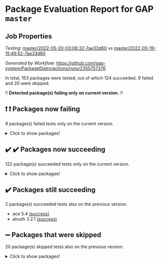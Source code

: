 # Package Evaluation Report for GAP `master`

## Job Properties

*Testing:* [master/2022-05-20-03:06:32-7ae33d60](https://github.com/gap-system/PackageDistro/blob/data/reports/master/2022-05-20-03:06:32-7ae33d60) vs [master/2022-05-19-15:49:52-7ae33d60](https://github.com/gap-system/PackageDistro/blob/data/reports/master/2022-05-19-15:49:52-7ae33d60)

*Generated by Workflow:* https://github.com/gap-system/PackageDistro/actions/runs/2355757376

In total, 153 packages were tested, out of which 124 succeeded, 9 failed and 20 were skipped.

:bangbang: **Detected package(s) failing only on current version.** :bangbang:

## :exclamation: :exclamation: Packages now failing

9 package(s) failed tests only on the current version.
<details><summary>Click to show packages!</summary>

- fining 1.4.1 [(failure)](https://github.com/gap-system/PackageDistro/runs/6518166159?check_suite_focus=true) vs fining 1.4.1 [(skipped)](https://github.com/gap-system/PackageDistro/runs/6510158691?check_suite_focus=true)
- francy 1.2.4 [(failure)](https://github.com/gap-system/PackageDistro/runs/6518166377?check_suite_focus=true) vs francy 1.2.4 [(skipped)](https://github.com/gap-system/PackageDistro/runs/6510159365?check_suite_focus=true)
- hap 1.39 [(failure)](https://github.com/gap-system/PackageDistro/runs/6518166866?check_suite_focus=true) vs hap 1.39 [(skipped)](https://github.com/gap-system/PackageDistro/runs/6510165239?check_suite_focus=true)
- normalizinterface 1.3.2 [(failure)](https://github.com/gap-system/PackageDistro/runs/6518168322?check_suite_focus=true) vs normalizinterface 1.3.2 [(skipped)](https://github.com/gap-system/PackageDistro/runs/6510189547?check_suite_focus=true)
- packagemanager 1.2 [(failure)](https://github.com/gap-system/PackageDistro/runs/6518168535?check_suite_focus=true) vs packagemanager 1.2 [(skipped)](https://github.com/gap-system/PackageDistro/runs/6510190389?check_suite_focus=true)
- rcwa 4.6.4 [(failure)](https://github.com/gap-system/PackageDistro/runs/6518168946?check_suite_focus=true) vs rcwa 4.6.4 [(skipped)](https://github.com/gap-system/PackageDistro/runs/6510201214?check_suite_focus=true)
- recog 1.3.2 [(failure)](https://github.com/gap-system/PackageDistro/runs/6518169025?check_suite_focus=true) vs recog 1.3.2 [(skipped)](https://github.com/gap-system/PackageDistro/runs/6510202560?check_suite_focus=true)
- semigroups 4.0.0 [(failure)](https://github.com/gap-system/PackageDistro/runs/6518169207?check_suite_focus=true) vs semigroups 4.0.0 [(skipped)](https://github.com/gap-system/PackageDistro/runs/6510205694?check_suite_focus=true)
- ugaly 4.0.2 [(failure)](https://github.com/gap-system/PackageDistro/runs/6518170215?check_suite_focus=true) vs ugaly 4.0.2 [(skipped)](https://github.com/gap-system/PackageDistro/runs/6510217691?check_suite_focus=true)
</details>

## :heavy_check_mark: :heavy_check_mark: Packages now succeeding

122 package(s) succeeded tests only on the current version.
<details><summary>Click to show packages!</summary>

- aclib 1.3.2 [(success)](https://github.com/gap-system/PackageDistro/runs/6518164323?check_suite_focus=true) vs aclib 1.3.2 [(skipped)](https://github.com/gap-system/PackageDistro/runs/6510125645?check_suite_focus=true)
- agt 0.2 [(success)](https://github.com/gap-system/PackageDistro/runs/6518164376?check_suite_focus=true) vs agt 0.2 [(skipped)](https://github.com/gap-system/PackageDistro/runs/6510125771?check_suite_focus=true)
- anupq 3.2.6 [(success)](https://github.com/gap-system/PackageDistro/runs/6518164468?check_suite_focus=true) vs anupq 3.2.6 [(skipped)](https://github.com/gap-system/PackageDistro/runs/6510126048?check_suite_focus=true)
- atlasrep 2.1.2 [(success)](https://github.com/gap-system/PackageDistro/runs/6518164508?check_suite_focus=true) vs atlasrep 2.1.2 [(skipped)](https://github.com/gap-system/PackageDistro/runs/6510126226?check_suite_focus=true)
- autodoc 2022.03.10 [(success)](https://github.com/gap-system/PackageDistro/runs/6518164552?check_suite_focus=true) vs autodoc 2022.03.10 [(skipped)](https://github.com/gap-system/PackageDistro/runs/6510126355?check_suite_focus=true)
- automata 1.15 [(success)](https://github.com/gap-system/PackageDistro/runs/6518164587?check_suite_focus=true) vs automata 1.15 [(skipped)](https://github.com/gap-system/PackageDistro/runs/6510126484?check_suite_focus=true)
- automgrp 1.3.2 [(success)](https://github.com/gap-system/PackageDistro/runs/6518164630?check_suite_focus=true) vs automgrp 1.3.2 [(skipped)](https://github.com/gap-system/PackageDistro/runs/6510126616?check_suite_focus=true)
- autpgrp 1.10.2 [(success)](https://github.com/gap-system/PackageDistro/runs/6518164665?check_suite_focus=true) vs autpgrp 1.10.2 [(skipped)](https://github.com/gap-system/PackageDistro/runs/6510128686?check_suite_focus=true)
- cap 2022.05-07 [(success)](https://github.com/gap-system/PackageDistro/runs/6518164706?check_suite_focus=true) vs cap 2022.05-07 [(skipped)](https://github.com/gap-system/PackageDistro/runs/6510133042?check_suite_focus=true)
- caratinterface 2.3.3 [(success)](https://github.com/gap-system/PackageDistro/runs/6518164748?check_suite_focus=true) vs caratinterface 2.3.3 [(skipped)](https://github.com/gap-system/PackageDistro/runs/6510140205?check_suite_focus=true)
- cddinterface 2020.06.24 [(success)](https://github.com/gap-system/PackageDistro/runs/6518164782?check_suite_focus=true) vs cddinterface 2020.06.24 [(skipped)](https://github.com/gap-system/PackageDistro/runs/6510142730?check_suite_focus=true)
- circle 1.6.5 [(success)](https://github.com/gap-system/PackageDistro/runs/6518164835?check_suite_focus=true) vs circle 1.6.5 [(skipped)](https://github.com/gap-system/PackageDistro/runs/6510143632?check_suite_focus=true)
- classicpres 1.22 [(success)](https://github.com/gap-system/PackageDistro/runs/6518164880?check_suite_focus=true) vs classicpres 1.22 [(skipped)](https://github.com/gap-system/PackageDistro/runs/6510144340?check_suite_focus=true)
- cohomolo 1.6.10 [(success)](https://github.com/gap-system/PackageDistro/runs/6518164939?check_suite_focus=true) vs cohomolo 1.6.10 [(skipped)](https://github.com/gap-system/PackageDistro/runs/6510144549?check_suite_focus=true)
- congruence 1.2.4 [(success)](https://github.com/gap-system/PackageDistro/runs/6518164999?check_suite_focus=true) vs congruence 1.2.4 [(skipped)](https://github.com/gap-system/PackageDistro/runs/6510144747?check_suite_focus=true)
- corelg 1.56 [(success)](https://github.com/gap-system/PackageDistro/runs/6518165088?check_suite_focus=true) vs corelg 1.56 [(skipped)](https://github.com/gap-system/PackageDistro/runs/6510145554?check_suite_focus=true)
- crime 1.6 [(success)](https://github.com/gap-system/PackageDistro/runs/6518165160?check_suite_focus=true) vs crime 1.6 [(skipped)](https://github.com/gap-system/PackageDistro/runs/6510145711?check_suite_focus=true)
- crisp 1.4.5 [(success)](https://github.com/gap-system/PackageDistro/runs/6518165232?check_suite_focus=true) vs crisp 1.4.5 [(skipped)](https://github.com/gap-system/PackageDistro/runs/6510145833?check_suite_focus=true)
- crypting 0.10 [(success)](https://github.com/gap-system/PackageDistro/runs/6518165283?check_suite_focus=true) vs crypting 0.10 [(skipped)](https://github.com/gap-system/PackageDistro/runs/6510148785?check_suite_focus=true)
- cryst 4.1.24 [(success)](https://github.com/gap-system/PackageDistro/runs/6518165352?check_suite_focus=true) vs cryst 4.1.24 [(skipped)](https://github.com/gap-system/PackageDistro/runs/6510148898?check_suite_focus=true)
- crystcat 1.1.9 [(success)](https://github.com/gap-system/PackageDistro/runs/6518165425?check_suite_focus=true) vs crystcat 1.1.9 [(skipped)](https://github.com/gap-system/PackageDistro/runs/6510149016?check_suite_focus=true)
- ctbllib 1.3.4 [(success)](https://github.com/gap-system/PackageDistro/runs/6518165479?check_suite_focus=true) vs ctbllib 1.3.4 [(skipped)](https://github.com/gap-system/PackageDistro/runs/6510149185?check_suite_focus=true)
- cubefree 1.19 [(success)](https://github.com/gap-system/PackageDistro/runs/6518165538?check_suite_focus=true) vs cubefree 1.19 [(skipped)](https://github.com/gap-system/PackageDistro/runs/6510150110?check_suite_focus=true)
- curlinterface 2.2.2 [(success)](https://github.com/gap-system/PackageDistro/runs/6518165584?check_suite_focus=true) vs curlinterface 2.2.2 [(skipped)](https://github.com/gap-system/PackageDistro/runs/6510150695?check_suite_focus=true)
- cvec 2.7.5 [(success)](https://github.com/gap-system/PackageDistro/runs/6518165636?check_suite_focus=true) vs cvec 2.7.5 [(skipped)](https://github.com/gap-system/PackageDistro/runs/6510154118?check_suite_focus=true)
- datastructures 0.2.7 [(success)](https://github.com/gap-system/PackageDistro/runs/6518165671?check_suite_focus=true) vs datastructures 0.2.7 [(skipped)](https://github.com/gap-system/PackageDistro/runs/6510156284?check_suite_focus=true)
- deepthought 1.0.5 [(success)](https://github.com/gap-system/PackageDistro/runs/6518165699?check_suite_focus=true) vs deepthought 1.0.5 [(skipped)](https://github.com/gap-system/PackageDistro/runs/6510156414?check_suite_focus=true)
- design 1.7 [(success)](https://github.com/gap-system/PackageDistro/runs/6518165743?check_suite_focus=true) vs design 1.7 [(skipped)](https://github.com/gap-system/PackageDistro/runs/6510156606?check_suite_focus=true)
- difsets 2.3.1 [(success)](https://github.com/gap-system/PackageDistro/runs/6518165788?check_suite_focus=true) vs difsets 2.3.1 [(skipped)](https://github.com/gap-system/PackageDistro/runs/6510156841?check_suite_focus=true)
- digraphs 1.5.2 [(success)](https://github.com/gap-system/PackageDistro/runs/6518165835?check_suite_focus=true) vs digraphs 1.5.2 [(skipped)](https://github.com/gap-system/PackageDistro/runs/6510156982?check_suite_focus=true)
- edim 1.3.5 [(success)](https://github.com/gap-system/PackageDistro/runs/6518165878?check_suite_focus=true) vs edim 1.3.5 [(skipped)](https://github.com/gap-system/PackageDistro/runs/6510158074?check_suite_focus=true)
- example 4.3.1 [(success)](https://github.com/gap-system/PackageDistro/runs/6518165930?check_suite_focus=true) vs example 4.3.1 [(skipped)](https://github.com/gap-system/PackageDistro/runs/6510158184?check_suite_focus=true)
- factint 1.6.3 [(success)](https://github.com/gap-system/PackageDistro/runs/6518165986?check_suite_focus=true) vs factint 1.6.3 [(skipped)](https://github.com/gap-system/PackageDistro/runs/6510158301?check_suite_focus=true)
- ferret 1.0.7 [(success)](https://github.com/gap-system/PackageDistro/runs/6518166047?check_suite_focus=true) vs ferret 1.0.7 [(skipped)](https://github.com/gap-system/PackageDistro/runs/6510158428?check_suite_focus=true)
- fga 1.4.0 [(success)](https://github.com/gap-system/PackageDistro/runs/6518166096?check_suite_focus=true) vs fga 1.4.0 [(skipped)](https://github.com/gap-system/PackageDistro/runs/6510158561?check_suite_focus=true)
- float 1.0.3 [(success)](https://github.com/gap-system/PackageDistro/runs/6518166203?check_suite_focus=true) vs float 1.0.3 [(skipped)](https://github.com/gap-system/PackageDistro/runs/6510158827?check_suite_focus=true)
- format 1.4.3 [(success)](https://github.com/gap-system/PackageDistro/runs/6518166237?check_suite_focus=true) vs format 1.4.3 [(skipped)](https://github.com/gap-system/PackageDistro/runs/6510158940?check_suite_focus=true)
- forms 1.2.7 [(success)](https://github.com/gap-system/PackageDistro/runs/6518166268?check_suite_focus=true) vs forms 1.2.7 [(skipped)](https://github.com/gap-system/PackageDistro/runs/6510159094?check_suite_focus=true)
- fplsa 1.2.5 [(success)](https://github.com/gap-system/PackageDistro/runs/6518166299?check_suite_focus=true) vs fplsa 1.2.5 [(skipped)](https://github.com/gap-system/PackageDistro/runs/6510159188?check_suite_focus=true)
- fr 2.4.8 [(success)](https://github.com/gap-system/PackageDistro/runs/6518166333?check_suite_focus=true) vs fr 2.4.8 [(skipped)](https://github.com/gap-system/PackageDistro/runs/6510159280?check_suite_focus=true)
- fwtree 1.3 [(success)](https://github.com/gap-system/PackageDistro/runs/6518166415?check_suite_focus=true) vs fwtree 1.3 [(skipped)](https://github.com/gap-system/PackageDistro/runs/6510159473?check_suite_focus=true)
- gbnp 1.0.5 [(success)](https://github.com/gap-system/PackageDistro/runs/6518166462?check_suite_focus=true) vs gbnp 1.0.5 [(skipped)](https://github.com/gap-system/PackageDistro/runs/6510159559?check_suite_focus=true)
- generalizedmorphismsforcap 2022.05-01 [(success)](https://github.com/gap-system/PackageDistro/runs/6518166499?check_suite_focus=true) vs generalizedmorphismsforcap 2022.05-01 [(skipped)](https://github.com/gap-system/PackageDistro/runs/6510159652?check_suite_focus=true)
- genss 1.6.6 [(success)](https://github.com/gap-system/PackageDistro/runs/6518166540?check_suite_focus=true) vs genss 1.6.6 [(skipped)](https://github.com/gap-system/PackageDistro/runs/6510159777?check_suite_focus=true)
- gradedringforhomalg 2022.03-01 [(success)](https://github.com/gap-system/PackageDistro/runs/6518166580?check_suite_focus=true) vs gradedringforhomalg 2022.03-01 [(skipped)](https://github.com/gap-system/PackageDistro/runs/6510159857?check_suite_focus=true)
- grape 4.8.5 [(success)](https://github.com/gap-system/PackageDistro/runs/6518166623?check_suite_focus=true) vs grape 4.8.5 [(skipped)](https://github.com/gap-system/PackageDistro/runs/6510159963?check_suite_focus=true)
- groupoids 1.69 [(success)](https://github.com/gap-system/PackageDistro/runs/6518166667?check_suite_focus=true) vs groupoids 1.69 [(skipped)](https://github.com/gap-system/PackageDistro/runs/6510160027?check_suite_focus=true)
- grpconst 2.6.2 [(success)](https://github.com/gap-system/PackageDistro/runs/6518166705?check_suite_focus=true) vs grpconst 2.6.2 [(skipped)](https://github.com/gap-system/PackageDistro/runs/6510160920?check_suite_focus=true)
- guarana 0.96.3 [(success)](https://github.com/gap-system/PackageDistro/runs/6518166749?check_suite_focus=true) vs guarana 0.96.3 [(skipped)](https://github.com/gap-system/PackageDistro/runs/6510162856?check_suite_focus=true)
- guava 3.16 [(success)](https://github.com/gap-system/PackageDistro/runs/6518166803?check_suite_focus=true) vs guava 3.16 [(skipped)](https://github.com/gap-system/PackageDistro/runs/6510163036?check_suite_focus=true)
- hapcryst 0.1.14 [(success)](https://github.com/gap-system/PackageDistro/runs/6518166920?check_suite_focus=true) vs hapcryst 0.1.14 [(skipped)](https://github.com/gap-system/PackageDistro/runs/6510165414?check_suite_focus=true)
- hecke 1.5.3 [(success)](https://github.com/gap-system/PackageDistro/runs/6518166985?check_suite_focus=true) vs hecke 1.5.3 [(skipped)](https://github.com/gap-system/PackageDistro/runs/6510166999?check_suite_focus=true)
- help 3.5 [(success)](https://github.com/gap-system/PackageDistro/runs/6518167027?check_suite_focus=true) vs help 3.5 [(skipped)](https://github.com/gap-system/PackageDistro/runs/6510167135?check_suite_focus=true)
- idrel 2.43 [(success)](https://github.com/gap-system/PackageDistro/runs/6518167076?check_suite_focus=true) vs idrel 2.43 [(skipped)](https://github.com/gap-system/PackageDistro/runs/6510167290?check_suite_focus=true)
- images 1.3.1 [(success)](https://github.com/gap-system/PackageDistro/runs/6518167114?check_suite_focus=true) vs images 1.3.1 [(skipped)](https://github.com/gap-system/PackageDistro/runs/6510167403?check_suite_focus=true)
- intpic 0.2.4 [(success)](https://github.com/gap-system/PackageDistro/runs/6518167138?check_suite_focus=true) vs intpic 0.2.4 [(skipped)](https://github.com/gap-system/PackageDistro/runs/6510168327?check_suite_focus=true)
- io 4.7.2 [(success)](https://github.com/gap-system/PackageDistro/runs/6518167184?check_suite_focus=true) vs io 4.7.2 [(skipped)](https://github.com/gap-system/PackageDistro/runs/6510169265?check_suite_focus=true)
- irredsol 1.4.3 [(success)](https://github.com/gap-system/PackageDistro/runs/6518167221?check_suite_focus=true) vs irredsol 1.4.3 [(skipped)](https://github.com/gap-system/PackageDistro/runs/6510173683?check_suite_focus=true)
- json 2.1.0 [(success)](https://github.com/gap-system/PackageDistro/runs/6518167270?check_suite_focus=true) vs json 2.1.0 [(skipped)](https://github.com/gap-system/PackageDistro/runs/6510174810?check_suite_focus=true)
- jupyterkernel 1.4.1 [(success)](https://github.com/gap-system/PackageDistro/runs/6518167320?check_suite_focus=true) vs jupyterkernel 1.4.1 [(skipped)](https://github.com/gap-system/PackageDistro/runs/6510174926?check_suite_focus=true)
- jupyterviz 1.5.1 [(success)](https://github.com/gap-system/PackageDistro/runs/6518167366?check_suite_focus=true) vs jupyterviz 1.5.1 [(skipped)](https://github.com/gap-system/PackageDistro/runs/6510175034?check_suite_focus=true)
- kan 1.34 [(success)](https://github.com/gap-system/PackageDistro/runs/6518167422?check_suite_focus=true) vs kan 1.34 [(skipped)](https://github.com/gap-system/PackageDistro/runs/6510175168?check_suite_focus=true)
- kbmag 1.5.9 [(success)](https://github.com/gap-system/PackageDistro/runs/6518167465?check_suite_focus=true) vs kbmag 1.5.9 [(skipped)](https://github.com/gap-system/PackageDistro/runs/6510175335?check_suite_focus=true)
- laguna 3.9.5 [(success)](https://github.com/gap-system/PackageDistro/runs/6518167518?check_suite_focus=true) vs laguna 3.9.5 [(skipped)](https://github.com/gap-system/PackageDistro/runs/6510178029?check_suite_focus=true)
- liealgdb 2.2.1 [(success)](https://github.com/gap-system/PackageDistro/runs/6518167564?check_suite_focus=true) vs liealgdb 2.2.1 [(skipped)](https://github.com/gap-system/PackageDistro/runs/6510178433?check_suite_focus=true)
- liepring 2.6 [(success)](https://github.com/gap-system/PackageDistro/runs/6518167609?check_suite_focus=true) vs liepring 2.6 [(skipped)](https://github.com/gap-system/PackageDistro/runs/6510178560?check_suite_focus=true)
- liering 2.4.2 [(success)](https://github.com/gap-system/PackageDistro/runs/6518167647?check_suite_focus=true) vs liering 2.4.2 [(skipped)](https://github.com/gap-system/PackageDistro/runs/6510178956?check_suite_focus=true)
- linearalgebraforcap 2022.05-03 [(success)](https://github.com/gap-system/PackageDistro/runs/6518167696?check_suite_focus=true) vs linearalgebraforcap 2022.05-03 [(skipped)](https://github.com/gap-system/PackageDistro/runs/6510179397?check_suite_focus=true)
- loops 3.4.1 [(success)](https://github.com/gap-system/PackageDistro/runs/6518167742?check_suite_focus=true) vs loops 3.4.1 [(skipped)](https://github.com/gap-system/PackageDistro/runs/6510180300?check_suite_focus=true)
- lpres 1.0.3 [(success)](https://github.com/gap-system/PackageDistro/runs/6518167800?check_suite_focus=true) vs lpres 1.0.3 [(skipped)](https://github.com/gap-system/PackageDistro/runs/6510183081?check_suite_focus=true)
- majoranaalgebras 1.4 [(success)](https://github.com/gap-system/PackageDistro/runs/6518167844?check_suite_focus=true) vs majoranaalgebras 1.4 [(skipped)](https://github.com/gap-system/PackageDistro/runs/6510183330?check_suite_focus=true)
- mapclass 1.4.5 [(success)](https://github.com/gap-system/PackageDistro/runs/6518167896?check_suite_focus=true) vs mapclass 1.4.5 [(skipped)](https://github.com/gap-system/PackageDistro/runs/6510185948?check_suite_focus=true)
- matgrp 0.64 [(success)](https://github.com/gap-system/PackageDistro/runs/6518167951?check_suite_focus=true) vs matgrp 0.64 [(skipped)](https://github.com/gap-system/PackageDistro/runs/6510186418?check_suite_focus=true)
- modisom 2.5.2 [(success)](https://github.com/gap-system/PackageDistro/runs/6518168017?check_suite_focus=true) vs modisom 2.5.2 [(skipped)](https://github.com/gap-system/PackageDistro/runs/6510188548?check_suite_focus=true)
- modulepresentationsforcap 2022.05-02 [(success)](https://github.com/gap-system/PackageDistro/runs/6518168072?check_suite_focus=true) vs modulepresentationsforcap 2022.05-02 [(skipped)](https://github.com/gap-system/PackageDistro/runs/6510188684?check_suite_focus=true)
- monoidalcategories 2022.05-03 [(success)](https://github.com/gap-system/PackageDistro/runs/6518168123?check_suite_focus=true) vs monoidalcategories 2022.05-03 [(skipped)](https://github.com/gap-system/PackageDistro/runs/6510188832?check_suite_focus=true)
- nconvex 2020.11-04 [(success)](https://github.com/gap-system/PackageDistro/runs/6518168168?check_suite_focus=true) vs nconvex 2020.11-04 [(skipped)](https://github.com/gap-system/PackageDistro/runs/6510189037?check_suite_focus=true)
- nilmat 1.4.1 [(success)](https://github.com/gap-system/PackageDistro/runs/6518168222?check_suite_focus=true) vs nilmat 1.4.1 [(skipped)](https://github.com/gap-system/PackageDistro/runs/6510189195?check_suite_focus=true)
- nock 1.5 [(success)](https://github.com/gap-system/PackageDistro/runs/6518168280?check_suite_focus=true) vs nock 1.5 [(skipped)](https://github.com/gap-system/PackageDistro/runs/6510189366?check_suite_focus=true)
- nq 2.5.8 [(success)](https://github.com/gap-system/PackageDistro/runs/6518168375?check_suite_focus=true) vs nq 2.5.8 [(skipped)](https://github.com/gap-system/PackageDistro/runs/6510189753?check_suite_focus=true)
- numericalsgps 1.3.0 [(success)](https://github.com/gap-system/PackageDistro/runs/6518168413?check_suite_focus=true) vs numericalsgps 1.3.0 [(skipped)](https://github.com/gap-system/PackageDistro/runs/6510189912?check_suite_focus=true)
- openmath 11.5.1 [(success)](https://github.com/gap-system/PackageDistro/runs/6518168450?check_suite_focus=true) vs openmath 11.5.1 [(skipped)](https://github.com/gap-system/PackageDistro/runs/6510190066?check_suite_focus=true)
- orb 4.8.4 [(success)](https://github.com/gap-system/PackageDistro/runs/6518168487?check_suite_focus=true) vs orb 4.8.4 [(skipped)](https://github.com/gap-system/PackageDistro/runs/6510190217?check_suite_focus=true)
- patternclass 2.4.2 [(success)](https://github.com/gap-system/PackageDistro/runs/6518168580?check_suite_focus=true) vs patternclass 2.4.2 [(skipped)](https://github.com/gap-system/PackageDistro/runs/6510190848?check_suite_focus=true)
- permut 2.0.4 [(success)](https://github.com/gap-system/PackageDistro/runs/6518168626?check_suite_focus=true) vs permut 2.0.4 [(skipped)](https://github.com/gap-system/PackageDistro/runs/6510190996?check_suite_focus=true)
- polenta 1.3.10 [(success)](https://github.com/gap-system/PackageDistro/runs/6518168663?check_suite_focus=true) vs polenta 1.3.10 [(skipped)](https://github.com/gap-system/PackageDistro/runs/6510191138?check_suite_focus=true)
- polymaking 0.8.6 [(success)](https://github.com/gap-system/PackageDistro/runs/6518168698?check_suite_focus=true) vs polymaking 0.8.6 [(skipped)](https://github.com/gap-system/PackageDistro/runs/6510191388?check_suite_focus=true)
- primgrp 3.4.2 [(success)](https://github.com/gap-system/PackageDistro/runs/6518168739?check_suite_focus=true) vs primgrp 3.4.2 [(skipped)](https://github.com/gap-system/PackageDistro/runs/6510191887?check_suite_focus=true)
- profiling 2.5.0 [(success)](https://github.com/gap-system/PackageDistro/runs/6518168770?check_suite_focus=true) vs profiling 2.5.0 [(skipped)](https://github.com/gap-system/PackageDistro/runs/6510193806?check_suite_focus=true)
- qpa 1.33 [(success)](https://github.com/gap-system/PackageDistro/runs/6518168825?check_suite_focus=true) vs qpa 1.33 [(skipped)](https://github.com/gap-system/PackageDistro/runs/6510194717?check_suite_focus=true)
- quagroup 1.8.3 [(success)](https://github.com/gap-system/PackageDistro/runs/6518168879?check_suite_focus=true) vs quagroup 1.8.3 [(skipped)](https://github.com/gap-system/PackageDistro/runs/6510196048?check_suite_focus=true)
- radiroot 2.9 [(success)](https://github.com/gap-system/PackageDistro/runs/6518168910?check_suite_focus=true) vs radiroot 2.9 [(skipped)](https://github.com/gap-system/PackageDistro/runs/6510198011?check_suite_focus=true)
- rds 1.8 [(success)](https://github.com/gap-system/PackageDistro/runs/6518168991?check_suite_focus=true) vs rds 1.8 [(skipped)](https://github.com/gap-system/PackageDistro/runs/6510201358?check_suite_focus=true)
- repndecomp 1.2.1 [(success)](https://github.com/gap-system/PackageDistro/runs/6518169057?check_suite_focus=true) vs repndecomp 1.2.1 [(skipped)](https://github.com/gap-system/PackageDistro/runs/6510203285?check_suite_focus=true)
- repsn 3.1.0 [(success)](https://github.com/gap-system/PackageDistro/runs/6518169099?check_suite_focus=true) vs repsn 3.1.0 [(skipped)](https://github.com/gap-system/PackageDistro/runs/6510204335?check_suite_focus=true)
- resclasses 4.7.2 [(success)](https://github.com/gap-system/PackageDistro/runs/6518169140?check_suite_focus=true) vs resclasses 4.7.2 [(skipped)](https://github.com/gap-system/PackageDistro/runs/6510205403?check_suite_focus=true)
- scscp 2.3.1 [(success)](https://github.com/gap-system/PackageDistro/runs/6518169175?check_suite_focus=true) vs scscp 2.3.1 [(skipped)](https://github.com/gap-system/PackageDistro/runs/6510205587?check_suite_focus=true)
- sglppow 2.2 [(success)](https://github.com/gap-system/PackageDistro/runs/6518169242?check_suite_focus=true) vs sglppow 2.2 [(skipped)](https://github.com/gap-system/PackageDistro/runs/6510206435?check_suite_focus=true)
- sgpviz 0.999.5 [(success)](https://github.com/gap-system/PackageDistro/runs/6518169293?check_suite_focus=true) vs sgpviz 0.999.5 [(skipped)](https://github.com/gap-system/PackageDistro/runs/6510208231?check_suite_focus=true)
- simpcomp 2.1.14 [(success)](https://github.com/gap-system/PackageDistro/runs/6518169340?check_suite_focus=true) vs simpcomp 2.1.14 [(skipped)](https://github.com/gap-system/PackageDistro/runs/6510209875?check_suite_focus=true)
- singular 2020.12.18 [(success)](https://github.com/gap-system/PackageDistro/runs/6518169409?check_suite_focus=true) vs singular 2020.12.18 [(skipped)](https://github.com/gap-system/PackageDistro/runs/6510210144?check_suite_focus=true)
- sla 1.5.3 [(success)](https://github.com/gap-system/PackageDistro/runs/6518169518?check_suite_focus=true) vs sla 1.5.3 [(skipped)](https://github.com/gap-system/PackageDistro/runs/6510213872?check_suite_focus=true)
- smallgrp 1.5 [(success)](https://github.com/gap-system/PackageDistro/runs/6518169580?check_suite_focus=true) vs smallgrp 1.5 [(skipped)](https://github.com/gap-system/PackageDistro/runs/6510214011?check_suite_focus=true)
- smallsemi 0.6.13 [(success)](https://github.com/gap-system/PackageDistro/runs/6518169663?check_suite_focus=true) vs smallsemi 0.6.13 [(skipped)](https://github.com/gap-system/PackageDistro/runs/6510214336?check_suite_focus=true)
- sonata 2.9.4 [(success)](https://github.com/gap-system/PackageDistro/runs/6518169763?check_suite_focus=true) vs sonata 2.9.4 [(skipped)](https://github.com/gap-system/PackageDistro/runs/6510214443?check_suite_focus=true)
- sophus 1.25 [(success)](https://github.com/gap-system/PackageDistro/runs/6518169832?check_suite_focus=true) vs sophus 1.25 [(skipped)](https://github.com/gap-system/PackageDistro/runs/6510214571?check_suite_focus=true)
- spinsym 1.5.2 [(success)](https://github.com/gap-system/PackageDistro/runs/6518169902?check_suite_focus=true) vs spinsym 1.5.2 [(skipped)](https://github.com/gap-system/PackageDistro/runs/6510214691?check_suite_focus=true)
- symbcompcc 1.3.2 [(success)](https://github.com/gap-system/PackageDistro/runs/6518169967?check_suite_focus=true) vs symbcompcc 1.3.2 [(skipped)](https://github.com/gap-system/PackageDistro/runs/6510214805?check_suite_focus=true)
- thelma 1.3 [(success)](https://github.com/gap-system/PackageDistro/runs/6518170035?check_suite_focus=true) vs thelma 1.3 [(skipped)](https://github.com/gap-system/PackageDistro/runs/6510214908?check_suite_focus=true)
- tomlib 1.2.9 [(success)](https://github.com/gap-system/PackageDistro/runs/6518170073?check_suite_focus=true) vs tomlib 1.2.9 [(skipped)](https://github.com/gap-system/PackageDistro/runs/6510215033?check_suite_focus=true)
- toric 1.9.5 [(success)](https://github.com/gap-system/PackageDistro/runs/6518170120?check_suite_focus=true) vs toric 1.9.5 [(skipped)](https://github.com/gap-system/PackageDistro/runs/6510215176?check_suite_focus=true)
- transgrp 3.6.2 [(success)](https://github.com/gap-system/PackageDistro/runs/6518170155?check_suite_focus=true) vs transgrp 3.6.2 [(skipped)](https://github.com/gap-system/PackageDistro/runs/6510217560?check_suite_focus=true)
- unipot 1.5 [(success)](https://github.com/gap-system/PackageDistro/runs/6518170257?check_suite_focus=true) vs unipot 1.5 [(skipped)](https://github.com/gap-system/PackageDistro/runs/6510217814?check_suite_focus=true)
- unitlib 4.1.0 [(success)](https://github.com/gap-system/PackageDistro/runs/6518170290?check_suite_focus=true) vs unitlib 4.1.0 [(skipped)](https://github.com/gap-system/PackageDistro/runs/6510217941?check_suite_focus=true)
- utils 0.72 [(success)](https://github.com/gap-system/PackageDistro/runs/6518170329?check_suite_focus=true) vs utils 0.72 [(skipped)](https://github.com/gap-system/PackageDistro/runs/6510218059?check_suite_focus=true)
- uuid 0.7 [(success)](https://github.com/gap-system/PackageDistro/runs/6518170365?check_suite_focus=true) vs uuid 0.7 [(skipped)](https://github.com/gap-system/PackageDistro/runs/6510218184?check_suite_focus=true)
- walrus 0.9991 [(success)](https://github.com/gap-system/PackageDistro/runs/6518170403?check_suite_focus=true) vs walrus 0.9991 [(skipped)](https://github.com/gap-system/PackageDistro/runs/6510219720?check_suite_focus=true)
- wedderga 4.10.2 [(success)](https://github.com/gap-system/PackageDistro/runs/6518170434?check_suite_focus=true) vs wedderga 4.10.2 [(skipped)](https://github.com/gap-system/PackageDistro/runs/6510220438?check_suite_focus=true)
- xmod 2.88 [(success)](https://github.com/gap-system/PackageDistro/runs/6518170478?check_suite_focus=true) vs xmod 2.88 [(skipped)](https://github.com/gap-system/PackageDistro/runs/6510223597?check_suite_focus=true)
- xmodalg 1.22 [(success)](https://github.com/gap-system/PackageDistro/runs/6518170523?check_suite_focus=true) vs xmodalg 1.22 [(skipped)](https://github.com/gap-system/PackageDistro/runs/6510228982?check_suite_focus=true)
- yangbaxter 0.10.0 [(success)](https://github.com/gap-system/PackageDistro/runs/6518170551?check_suite_focus=true) vs yangbaxter 0.10.0 [(skipped)](https://github.com/gap-system/PackageDistro/runs/6510229283?check_suite_focus=true)
- zeromqinterface 0.13 [(success)](https://github.com/gap-system/PackageDistro/runs/6518170590?check_suite_focus=true) vs zeromqinterface 0.13 [(skipped)](https://github.com/gap-system/PackageDistro/runs/6510229671?check_suite_focus=true)
</details>

## :heavy_check_mark: Packages still succeeding

2 package(s) succeeded tests also on the previous version.
- ace 5.4 [(success)](https://github.com/gap-system/PackageDistro/runs/6518164272?check_suite_focus=true)
- alnuth 3.2.1 [(success)](https://github.com/gap-system/PackageDistro/runs/6518164424?check_suite_focus=true)

## :heavy_minus_sign: Packages that were skipped

20 package(s) skipped tests also on the previous version.
<details><summary>Click to show packages!</summary>

- 4ti2interface 2022.03-01 [(skipped)](https://github.com/gap-system/PackageDistro/runs/6518098822?check_suite_focus=true)
- browse 1.8.14 [(skipped)](https://github.com/gap-system/PackageDistro/runs/6518098822?check_suite_focus=true)
- examplesforhomalg 2022.03-01 [(skipped)](https://github.com/gap-system/PackageDistro/runs/6518098822?check_suite_focus=true)
- gapdoc 1.6.5 [(skipped)](https://github.com/gap-system/PackageDistro/runs/6518098822?check_suite_focus=true)
- gauss 2022.03-01 [(skipped)](https://github.com/gap-system/PackageDistro/runs/6518098822?check_suite_focus=true)
- gaussforhomalg 2022.03-01 [(skipped)](https://github.com/gap-system/PackageDistro/runs/6518098822?check_suite_focus=true)
- gradedmodules 2022.03-01 [(skipped)](https://github.com/gap-system/PackageDistro/runs/6518098822?check_suite_focus=true)
- homalg 2022.03-01 [(skipped)](https://github.com/gap-system/PackageDistro/runs/6518098822?check_suite_focus=true)
- homalgtocas 2022.03-01 [(skipped)](https://github.com/gap-system/PackageDistro/runs/6518098822?check_suite_focus=true)
- io_forhomalg 2022.03-01 [(skipped)](https://github.com/gap-system/PackageDistro/runs/6518098822?check_suite_focus=true)
- itc 1.5.1 [(skipped)](https://github.com/gap-system/PackageDistro/runs/6518098822?check_suite_focus=true)
- localizeringforhomalg 2022.03-01 [(skipped)](https://github.com/gap-system/PackageDistro/runs/6518098822?check_suite_focus=true)
- matricesforhomalg 2022.04-01 [(skipped)](https://github.com/gap-system/PackageDistro/runs/6518098822?check_suite_focus=true)
- modules 2022.03-01 [(skipped)](https://github.com/gap-system/PackageDistro/runs/6518098822?check_suite_focus=true)
- polycyclic 2.16 [(skipped)](https://github.com/gap-system/PackageDistro/runs/6518098822?check_suite_focus=true)
- ringsforhomalg 2022.04-01 [(skipped)](https://github.com/gap-system/PackageDistro/runs/6518098822?check_suite_focus=true)
- sco 2022.03-01 [(skipped)](https://github.com/gap-system/PackageDistro/runs/6518098822?check_suite_focus=true)
- toolsforhomalg 2022.04-03 [(skipped)](https://github.com/gap-system/PackageDistro/runs/6518098822?check_suite_focus=true)
- toricvarieties 2022.03.23 [(skipped)](https://github.com/gap-system/PackageDistro/runs/6518098822?check_suite_focus=true)
- xgap 4.31 [(skipped)](https://github.com/gap-system/PackageDistro/runs/6518098822?check_suite_focus=true)
</details>

